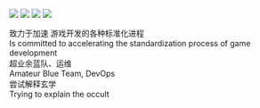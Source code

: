 ![](https://img.shields.io/badge/Noob-GameDev-brightgreen)
![](https://img.shields.io/badge/Amateur-BlueTeam-blue)
![](https://img.shields.io/badge/Amateur-DevOps-c1f12e)
![](https://img.shields.io/badge/Inefficient%20interpreter-Occult-lightgrey)

致力于加速 游戏开发的各种标准化进程<br>
Is committed to accelerating the standardization process of game development<br>
超业余蓝队、运维<br>
Amateur Blue Team, DevOps<br>
尝试解释玄学<br>
Trying to explain the occult<br>

<!--
**mkitto/mkitto** is a ✨ _special_ ✨ repository because its `README.md` (this file) appears on your GitHub profile.

Here are some ideas to get you started:

- 🔭 I’m currently working on ...
- 🌱 I’m currently learning ...
- 👯 I’m looking to collaborate on ...
- 🤔 I’m looking for help with ...
- 💬 Ask me about ...
- 📫 How to reach me: ...
- 😄 Pronouns: ...
- ⚡ Fun fact: ...
-->
